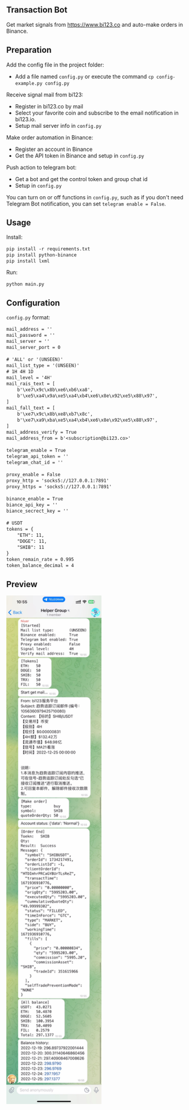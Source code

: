 ## Transaction Bot

Get market signals from https://www.bi123.co and auto-make orders in Binance.

## Preparation

Add the config file in the project folder:

- Add a file named `config.py` or execute the command `cp config-example.py config.py`

Receive signal mail from bi123:

- Register in bi123.co by mail
- Select your favorite coin and subscribe to the email notification in bi123.io.
- Setup mail server info in `config.py`

Make order automation in Binance:

- Register an account in Binance
- Get the API token in Binance and setup in `config.py`

Push action to telegram bot:

- Get a bot and get the control token and group chat id
- Setup in `config.py`

You can turn on or off functions in `config.py`, such as if you don't need Telegram Bot notification, you can set `telegram enable = False`.

## Usage

Install:

```
pip install -r requirements.txt
pip install python-binance
pip install lxml
```

Run:

```
python main.py
```

## Configuration

`config.py` format:

```
mail_address = ''
mail_password = ''
mail_server = ''
mail_server_port = 0

# 'ALL' or '(UNSEEN)'
mail_list_type = '(UNSEEN)'
# 1H 4H 1D
mail_level = '4H'
mail_rais_text = [
    b'\xe7\x9c\x8b\xe6\xb6\xa8',
    b'\xe5\xa4\x9a\xe5\xa4\xb4\xe6\x8e\x92\xe5\x88\x97',
]
mail_fall_text = [
    b'\xe7\x9c\x8b\xe8\xb7\x8c',
    b'\xe7\xa9\xba\xe5\xa4\xb4\xe6\x8e\x92\xe5\x88\x97',
]
mail_address_verify = True
mail_address_from = b'<subscription@bi123.co>'

telegram_enable = True
telegram_api_token = ''
telegram_chat_id = ''

proxy_enable = False
proxy_http = 'socks5://127.0.0.1:7891'
proxy_https = 'socks5://127.0.0.1:7891'

binance_enable = True
biance_api_key = ''
biance_secrect_key = ''

# USDT
tokens = {
    "ETH": 11,
    "DOGE": 11,
    "SHIB": 11
}
token_remain_rate = 0.995
token_balance_decimal = 4
```

## Preview

<img src="./README.jpg" width="50%">
